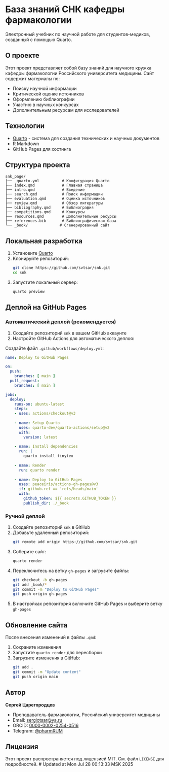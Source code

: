 # База знаний СНК кафедры фармакологии

Электронный учебник по научной работе для студентов-медиков, созданный с помощью Quarto.

## О проекте

Этот проект представляет собой базу знаний для научного кружка кафедры фармакологии Российского университета медицины. Сайт содержит материалы по:

- Поиску научной информации
- Критической оценке источников
- Оформлению библиографии
- Участию в научных конкурсах
- Дополнительным ресурсам для исследователей

## Технологии

- [Quarto](https://quarto.org/) - система для создания технических и научных документов
- R Markdown
- GitHub Pages для хостинга

## Структура проекта

```
snk_page/
├── _quarto.yml          # Конфигурация Quarto
├── index.qmd            # Главная страница
├── intro.qmd            # Введение
├── search.qmd           # Поиск информации
├── evaluation.qmd       # Оценка источников
├── review.qmd           # Обзор литературы
├── bibliography.qmd     # Библиография
├── competitions.qmd     # Конкурсы
├── resources.qmd        # Дополнительные ресурсы
├── references.bib       # Библиографическая база
└── _book/              # Сгенерированный сайт
```

## Локальная разработка

1. Установите [Quarto](https://quarto.org/docs/get-started/)
2. Клонируйте репозиторий:
   ```bash
   git clone https://github.com/svtsar/snk.git
   cd snk
   ```
3. Запустите локальный сервер:
   ```bash
   quarto preview
   ```

## Деплой на GitHub Pages

### Автоматический деплой (рекомендуется)

1. Создайте репозиторий `snk` в вашем GitHub аккаунте
2. Настройте GitHub Actions для автоматического деплоя:

Создайте файл `.github/workflows/deploy.yml`:

```yaml
name: Deploy to GitHub Pages

on:
  push:
    branches: [ main ]
  pull_request:
    branches: [ main ]

jobs:
  deploy:
    runs-on: ubuntu-latest
    steps:
    - uses: actions/checkout@v3
    
    - name: Setup Quarto
      uses: quarto-dev/quarto-actions/setup@v2
      with:
        version: latest
        
    - name: Install dependencies
      run: |
        quarto install tinytex
        
    - name: Render
      run: quarto render
      
    - name: Deploy to GitHub Pages
      uses: peaceiris/actions-gh-pages@v3
      if: github.ref == 'refs/heads/main'
      with:
        github_token: ${{ secrets.GITHUB_TOKEN }}
        publish_dir: ./_book
```

### Ручной деплой

1. Создайте репозиторий `snk` в GitHub
2. Добавьте удаленный репозиторий:
   ```bash
   git remote add origin https://github.com/svtsar/snk.git
   ```
3. Соберите сайт:
   ```bash
   quarto render
   ```
4. Переключитесь на ветку `gh-pages` и загрузите файлы:
   ```bash
   git checkout -b gh-pages
   git add _book/*
   git commit -m "Deploy to GitHub Pages"
   git push origin gh-pages
   ```
5. В настройках репозитория включите GitHub Pages и выберите ветку `gh-pages`

## Обновление сайта

После внесения изменений в файлы `.qmd`:

1. Сохраните изменения
2. Запустите `quarto render` для пересборки
3. Загрузите изменения в GitHub:
   ```bash
   git add .
   git commit -m "Update content"
   git push origin main
   ```

## Автор

**Сергей Царегородцев**
- Преподаватель фармакологии, Российский университет медицины
- Email: sergiotsar@ya.ru
- ORCID: [0000-0002-0254-0516](https://orcid.org/0000-0002-0254-0516)
- Telegram: [@pharmRUM](https://t.me/pharmRUM)

## Лицензия

Этот проект распространяется под лицензией MIT. См. файл `LICENSE` для подробностей. # Updated at Mon Jul 28 00:13:33 MSK 2025
